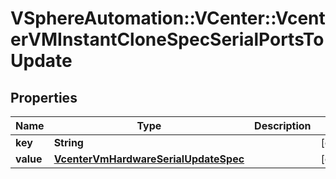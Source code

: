 # VSphereAutomation::VCenter::VcenterVMInstantCloneSpecSerialPortsToUpdate

## Properties
Name | Type | Description | Notes
------------ | ------------- | ------------- | -------------
**key** | **String** |  | [optional] 
**value** | [**VcenterVmHardwareSerialUpdateSpec**](VcenterVmHardwareSerialUpdateSpec.md) |  | [optional] 


